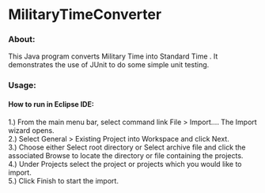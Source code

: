 # MilitaryTimeConverter
 <h3> About: </h3>
 <p>This Java program converts Military Time into Standard Time .
 It demonstrates the use of JUnit to do some simple unit testing.</p>
 
 <h3> Usage: </h3>
<h4> How to run in Eclipse IDE: </h4>
<p>1.) From the main menu bar, select command link File > Import.... The Import wizard opens. </br>
2.) Select General > Existing Project into Workspace and click Next.</br>
3.) Choose either Select root directory or Select archive file and click the associated Browse to locate the directory or file containing the projects.</br>
4.) Under Projects select the project or projects which you would like to import.</br>
5.) Click Finish to start the import.</br></p>
